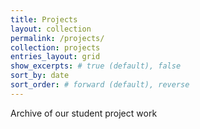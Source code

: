 ```yaml
---
title: Projects
layout: collection
permalink: /projects/
collection: projects
entries_layout: grid
show_excerpts: # true (default), false
sort_by: date 
sort_order: # forward (default), reverse
---
```


Archive of our student project work
